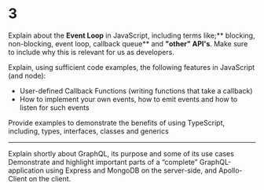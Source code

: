# 3

Explain about the **Event Loop** in JavaScript, including terms like;** blocking, non-blocking, event loop, callback queue** and **"other" API's**. Make sure to include why this is relevant for us as developers.  

Explain, using sufficient code examples, the following features in JavaScript (and node):
- User-defined Callback Functions (writing functions that take a callback)
- How to implement your own events, how to emit events and how to listen for such events

Provide examples to demonstrate the benefits of using TypeScript, including, types, interfaces, classes and generics

---

Explain shortly about GraphQL, its purpose and some of its use cases
Demonstrate and highlight important parts of a “complete” GraphQL-application using Express and MongoDB on the server-side, and Apollo-Client on the client.